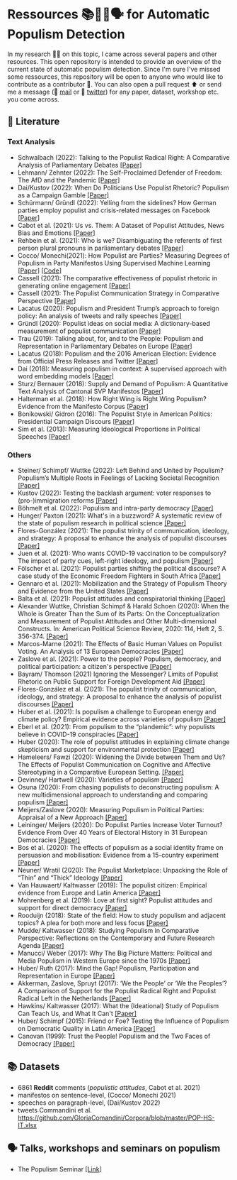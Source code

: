 # Ressources 📚🤖📄🗣 for Automatic Populism Detection
In my research 👨‍🔬 on this topic, I came across several papers and other resources. This open repository is intended to provide an overview of the current state of automatic populism detection. Since I'm sure I've missed some ressources, this repository will be open to anyone who would like to contribute as a contributor 👥. You can also open a pull request ⬆️ or send me a message (📧 [mail](mailto:christopher.klamm@hotmail.de) or 🐥 [twitter](https://twitter.com/chklamm)) for any paper, dataset, workshop etc. you come across.

## 📄 Literature
### Text Analysis
* Schwalbach (2022): Talking to the Populist Radical Right: A Comparative Analysis of Parliamentary Debates [[Paper]](https://onlinelibrary.wiley.com/doi/10.1111/lsq.12397)
* Lehmann/ Zehnter (2022): The Self-Proclaimed Defender of Freedom: The AfD and the Pandemic [[Paper]](https://www.cambridge.org/core/journals/government-and-opposition/article/selfproclaimed-defender-of-freedom-the-afd-and-the-pandemic/23F825A9D096CC5DD3C3B2142B582E3E)
* Dai/Kustov (2022): When Do Politicians Use Populist Rhetoric? Populism as a Campaign Gamble [[Paper]](https://www.tandfonline.com/doi/abs/10.1080/10584609.2022.2025505?src=&journalCode=upcp20)
* Schürmann/ Gründl (2022): Yelling from the sidelines? How German parties employ populist and crisis-related messages on Facebook [[Paper]](https://www.tandfonline.com/doi/full/10.1080/2474736X.2021.2021095)
* Cabot et al. (2021): Us vs. Them: A Dataset of Populist Attitudes, News Bias and Emotions [[Paper]](https://aclanthology.org/2021.eacl-main.165.pdf)
* Rehbein et al. (2021): Who is we? Disambiguating the referents of first person plural pronouns in parliamentary debates [[Paper]](https://aclanthology.org/2021.konvens-1.13.pdf)
* Cocco/ Monechi(2021): How Populist are Parties? Measuring Degrees of Populism in Party Manifestos Using Supervised Machine Learning [[Paper]](https://www.cambridge.org/core/journals/political-analysis/article/how-populist-are-parties-measuring-degrees-of-populism-in-party-manifestos-using-supervised-machine-learning/1D6141AAAE400ADAD9935044A0719B32) [[Code]](https://github.com/bernomone/howPopParties_addendum)
* Cassell (2021): The comparative effectiveness of populist rhetoric in generating online engagement [[Paper]](https://www.sciencedirect.com/science/article/abs/pii/S0261379421000780?via%3Dihub)
* Cassell (2021): The Populist Communication Strategy in Comparative Perspective [[Paper]](https://journals.sagepub.com/doi/abs/10.1177/19401612211055695)
* Lacatus (2020): Populism and President Trump’s approach to foreign policy: An analysis of tweets and rally speeches [[Paper]](https://journals.sagepub.com/doi/full/10.1177/0263395720935380)
* Gründl (2020): Populist ideas on social media: A dictionary-based measurement of populist communication [[Paper]](https://journals.sagepub.com/doi/full/10.1177/1461444820976970)
* Trau (2019): Talking about, for, and to the People: Populism and Representation in Parliamentary Debates on Europe [[Paper]](https://www.degruyter.com/document/doi/10.1515/zaa-2019-0025/html)
* Lacatus (2018): Populism and the 2016 American Election: Evidence from Official Press Releases and Twitter [[Paper]](https://www.cambridge.org/core/journals/ps-political-science-and-politics/article/populism-and-the-2016-american-election-evidence-from-official-press-releases-and-twitter/0DF05071D1B5AEF41772498A2C4F0BE0#)
* Dai (2018): Measuring populism in context: A supervised approach with word embedding models [[Paper]](https://yaoyaodai.github.io/files/Dai_Populism.pdf)
* Sturz/ Bernauer (2018): Supply and Demand of Populism: A Quantitative Text Analysis of Cantonal SVP Manifestos [[Paper]](https://onlinelibrary.wiley.com/doi/10.1111/spsr.12332)
* Halterman et al. (2018): How Right Wing is Right Wing Populism? Evidence from the Manifesto Corpus [[Paper]](https://papers.ssrn.com/sol3/papers.cfm?abstract_id=3267487)
* Bonikowski/ Gidron (2016): The Populist Style in American Politics: Presidential Campaign Discours [[Paper]](https://scholar.harvard.edu/files/bonikowski/files/bonikowski_and_gidron_-_the_populist_style_in_american_politics.pdf)
* Sim et al. (2013): Measuring Ideological Proportions in Political Speeches [[Paper]](https://aclanthology.org/D13-1010.pdf)

### Others
* Steiner/ Schimpf/ Wuttke (2022): Left Behind and United by Populism? Populism’s Multiple Roots in Feelings of Lacking Societal Recognition [[Paper]](https://link.springer.com/article/10.1007/s11615-022-00416-4)
* Kustov (2022): Testing the backlash argument: voter responses to (pro-)immigration reforms [[Paper]](https://www.tandfonline.com/doi/abs/10.1080/13501763.2022.2061034?needAccess=true&journalCode=rjpp20)
* Böhmelt et al. (2022): Populism and intra-party democracy [[Paper]](https://ejpr.onlinelibrary.wiley.com/doi/10.1111/1475-6765.12509#ejpr12509-bib-0024)
* Hunger/ Paxton (2021): What's in a buzzword? A systematic review of the state of populism research in political science [[Paper]](https://www.cambridge.org/core/journals/political-science-research-and-methods/article/whats-in-a-buzzword-a-systematic-review-of-the-state-of-populism-research-in-political-science/D9CD5E7E13DFA30FD05D41F32E6C122B)
* Flores-González (2021): The populist trinity of communication, ideology, and strategy: A proposal to enhance the analysis of populist discourses [[Paper]](https://onlinelibrary.wiley.com/doi/10.1111/lamp.12220)
* Juen et al. (2021): Who wants COVID-19 vaccination to be compulsory? The impact of party cues, left-right ideology, and populism [[Paper]](https://journals.sagepub.com/doi/full/10.1177/02633957211061999)
* Fölscher et al. (2021): Populist parties shifting the political discourse? A case study of the Economic Freedom Fighters in South Africa [[Paper]](https://www.cambridge.org/core/journals/journal-of-modern-african-studies/article/abs/populist-parties-shifting-the-political-discourse-a-case-study-of-the-economic-freedom-fighters-in-south-africa/100AABF3BE5195E57F79B4EAC1CC881B)
* Gennaro et al. (2021): Mobilization and the Strategy of Populism Theory and Evidence from the United States [[Paper]](https://papers.ssrn.com/sol3/papers.cfm?abstract_id=3783901)
* Balta et al. (2021): Populist attitudes and conspiratorial thinking [[Paper]](https://journals.sagepub.com/doi/10.1177/13540688211003304)
* Alexander Wuttke, Christian Schimpf & Harald Schoen (2020): When the Whole is Greater Than the Sum of its Parts: On the Conceptualization and Measurement of Populist Attitudes and Other Multi-dimensional Constructs. In: American Political Science Review, 2020: 114, Heft 2, S. 356-374. [[Paper]](https://www.cambridge.org/core/services/aop-cambridge-core/content/view/4B025EF483E1564EF495972540E5A34D/S0003055419000807a.pdf/when-the-whole-is-greater-than-the-sum-of-its-parts-on-the-conceptualization-and-measurement-of-populist-attitudes-and-other-multidimensional-constructs.pdf)
* Marcos-Marne (2021): The Effects of Basic Human Values on Populist Voting. An Analysis of 13 European Democracies [[Paper]](https://link.springer.com/article/10.1007/s11109-021-09689-8)
* Zaslove et al. (2021): Power to the people? Populism, democracy, and political participation: a citizen's perspective [[Paper]](https://www.tandfonline.com/doi/full/10.1080/01402382.2020.1776490)
* Bayram/ Thomson (2021) Ignoring the Messenger? Limits of Populist Rhetoric on Public Support for Foreign Development Aid [[Paper]](https://academic.oup.com/isq/article-abstract/66/1/sqab041/6299665?redirectedFrom=fulltext)
* Flores-González et al. (2021): The populist trinity of communication, ideology, and strategy: A proposal to enhance the analysis of populist discourses [[Paper]](https://onlinelibrary.wiley.com/doi/10.1111/lamp.12220)
* Huber et al. (2021): Is populism a challenge to European energy and climate policy? Empirical evidence across varieties of populism [[Paper]](https://www.tandfonline.com/doi/full/10.1080/13501763.2021.1918214)
* Eberl et al. (2021): From populism to the “plandemic”: why populists believe in COVID-19 conspiracies [[Paper]](https://www.tandfonline.com/doi/full/10.1080/17457289.2021.1924730)
* Huber (2020): The role of populist attitudes in explaining climate change skepticism and support for environmental protection [[Paper]](https://www.tandfonline.com/doi/full/10.1080/09644016.2019.1708186)
* Hameleers/ Fawzi (2020): Widening the Divide between Them and Us? The Effects of Populist Communication on Cognitive and Affective Stereotyping in a Comparative European Setting. [[Paper]](https://www.tandfonline.com/doi/full/10.1080/10584609.2020.1723754)
* Devinney/ Hartwell (2020): Varieties of populism [[Paper]](https://onlinelibrary.wiley.com/doi/10.1002/gsj.1373)
* Osuna (2020): From chasing populists to deconstructing populism: A new multidimensional approach to understanding and comparing populism [[Paper]](https://ejpr.onlinelibrary.wiley.com/doi/10.1111/1475-6765.12428)
* Meijers/Zaslove (2020): Measuring Populism in Political Parties: Appraisal of a New Approach [[Paper]](https://journals.sagepub.com/doi/full/10.1177/0010414020938081)
* Leininger/ Meijers (2020): Do Populist Parties Increase Voter Turnout? Evidence From Over 40 Years of Electoral History in 31 European Democracies [[Paper]](https://journals.sagepub.com/doi/full/10.1177/0032321720923257)
* Bos et al. (2020): The effects of populism as a social identity frame on persuasion and mobilisation: Evidence from a 15-country experiment [[Paper]](https://ejpr.onlinelibrary.wiley.com/doi/full/10.1111/1475-6765.12334)
* Neuner/ Wratil (2020): The Populist Marketplace: Unpacking the Role of “Thin” and “Thick” Ideology [[Paper]](https://link.springer.com/article/10.1007/s11109-020-09629-y)
* Van Hauwaert/ Kaltwasser (2019): The populist citizen: Empirical evidence from Europe and Latin America [[Paper]](https://www.cambridge.org/core/journals/european-political-science-review/article/populist-citizen-empirical-evidence-from-europe-and-latin-america/9EF0B5D6FD6815376E0178D54DE79CAD)
* Mohrenberg et al. (2019): Love at first sight? Populist attitudes and support for direct democracy [[Paper]](https://journals.sagepub.com/doi/10.1177/1354068819868908)
* Rooduijn (2018): State of the field: How to study populism and adjacent topics? A plea for both more and less focus [[Paper]](https://ejpr.onlinelibrary.wiley.com/doi/abs/10.1111/1475-6765.12314)
* Mudde/ Kaltwasser (2018): Studying Populism in Comparative Perspective: Reflections on the Contemporary and Future Research Agenda [[Paper]](https://journals.sagepub.com/doi/abs/10.1177/0010414018789490?journalCode=cpsa)
* Manucci/ Weber (2017): Why The Big Picture Matters: Political and Media Populism in Western Europe since the 1970s [[Paper]](https://onlinelibrary.wiley.com/doi/10.1111/spsr.12267)
* Huber/ Ruth (2017): Mind the Gap! Populism, Participation and Representation in Europe [[Paper]](https://onlinelibrary.wiley.com/doi/full/10.1111/spsr.12280)
* Akkerman, Zaslove, Spruyt (2017): ‘We the People’ or ‘We the Peoples’? A Comparison of Support for the Populist Radical Right and Populist Radical Left in the Netherlands [[Paper]](https://onlinelibrary.wiley.com/doi/10.1111/spsr.12275)
* Hawkins/ Kaltwasser (2017): What the (Ideational) Study of Populism Can Teach Us, and What It Can't [[Paper]](https://onlinelibrary.wiley.com/doi/full/10.1111/spsr.12281)
* Huber/ Schimpf (2015): Friend or Foe? Testing the Influence of Populism on Democratic Quality in Latin America [[Paper]](https://journals.sagepub.com/doi/abs/10.1111/1467-9248.12219)
* Canovan (1999): Trust the People! Populism and the Two Faces of Democracy [[Paper]](https://journals.sagepub.com/doi/abs/10.1111/1467-9248.00184?casa_token=ihoEu7KpEUcAAAAA%3AJgb4f-dlzBuy5DHXa2Op4HTeXiT7W7JeN5mJc0RzA9IQRbNt6qMPEyRyurUBd3miwH_4xpkFUqQ&journalCode=psxa)

## 📚 Datasets
* 6861 **Reddit** comments (_populistic attitudes_, Cabot et al. 2021)
* manifestos on sentence-level, (Cocco/ Monechi 2021)
* speeches on paragraph-level, (Dai/Kustov 2022)
* tweets Commandini et al. https://github.com/GloriaComandini/Corpora/blob/master/POP-HS-IT.xlsx

## 🗣 Talks, workshops and seminars on populism
* The Populism Seminar [[Link]](https://populism-seminar.com)
